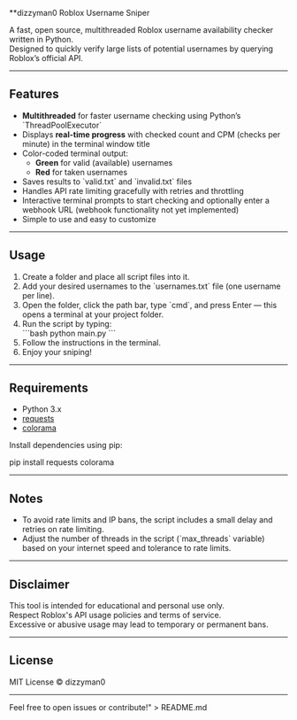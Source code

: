 **dizzyman0 Roblox Username Sniper

A fast, open source, multithreaded Roblox username availability checker written in Python.  
Designed to quickly verify large lists of potential usernames by querying Roblox’s official API.

---

## Features

- **Multithreaded** for faster username checking using Python’s \`ThreadPoolExecutor\`  
- Displays **real-time progress** with checked count and CPM (checks per minute) in the terminal window title  
- Color-coded terminal output:  
  - **Green** for valid (available) usernames  
  - **Red** for taken usernames  
- Saves results to \`valid.txt\` and \`invalid.txt\` files  
- Handles API rate limiting gracefully with retries and throttling  
- Interactive terminal prompts to start checking and optionally enter a webhook URL (webhook functionality not yet implemented)  
- Simple to use and easy to customize  

---

## Usage

1. Create a folder and place all script files into it.  
2. Add your desired usernames to the \`usernames.txt\` file (one username per line).  
3. Open the folder, click the path bar, type \`cmd\`, and press Enter — this opens a terminal at your project folder.  
4. Run the script by typing:  
   \`\`\`bash
   python main.py
   \`\`\`  
5. Follow the instructions in the terminal.  
6. Enjoy your sniping!  

---

## Requirements

- Python 3.x  
- [requests](https://pypi.org/project/requests/)  
- [colorama](https://pypi.org/project/colorama/)  

Install dependencies using pip:


pip install requests colorama

---

## Notes

- To avoid rate limits and IP bans, the script includes a small delay and retries on rate limiting.  
- Adjust the number of threads in the script (\`max_threads\` variable) based on your internet speed and tolerance to rate limits.  

---

## Disclaimer

This tool is intended for educational and personal use only.  
Respect Roblox's API usage policies and terms of service.  
Excessive or abusive usage may lead to temporary or permanent bans.

---

## License

MIT License © dizzyman0

---

Feel free to open issues or contribute!" > README.md
